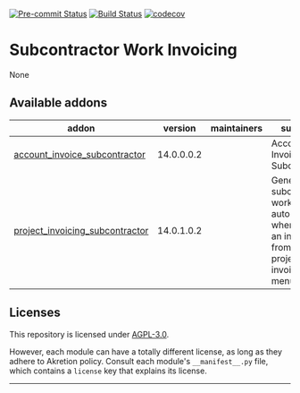 
<!-- /!\ Non OCA Context : Set here the badge of your runbot / runboat instance. -->
[![Pre-commit Status](https://github.com/akretion/subcontractor/actions/workflows/pre-commit.yml/badge.svg?branch=16.0)](https://github.com/akretion/subcontractor/actions/workflows/pre-commit.yml?query=branch%3A16.0)
[![Build Status](https://github.com/akretion/subcontractor/actions/workflows/test.yml/badge.svg?branch=16.0)](https://github.com/akretion/subcontractor/actions/workflows/test.yml?query=branch%3A16.0)
[![codecov](https://codecov.io/gh/akretion/subcontractor/branch/16.0/graph/badge.svg)](https://codecov.io/gh/akretion/subcontractor)
<!-- /!\ Non OCA Context : Set here the badge of your translation instance. -->

<!-- /!\ do not modify above this line -->

# Subcontractor Work Invoicing

None

<!-- /!\ do not modify below this line -->

<!-- prettier-ignore-start -->

[//]: # (addons)

Available addons
----------------
addon | version | maintainers | summary
--- | --- | --- | ---
[account_invoice_subcontractor](account_invoice_subcontractor/) | 14.0.0.0.2 |  | Account Invoice Subcontractor
[project_invoicing_subcontractor](project_invoicing_subcontractor/) | 14.0.1.0.2 |  | Generate the subcontractor work automatically when creating an invoice from the project invoicing menu

[//]: # (end addons)

<!-- prettier-ignore-end -->

## Licenses

This repository is licensed under [AGPL-3.0](LICENSE).

However, each module can have a totally different license, as long as they adhere to Akretion
policy. Consult each module's `__manifest__.py` file, which contains a `license` key
that explains its license.

----
<!-- /!\ Non OCA Context : Set here the full description of your organization. -->
